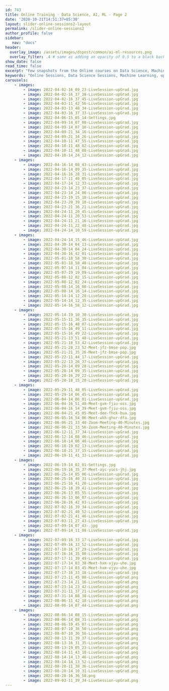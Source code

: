 ```yaml
---
id: 743    
title: Online Training - Data Science, AI, ML - Page 2
date: '2020-10-21T14:51:37+05:30'
layout: slider-online-sessions2-layout
permalink: /slider-online-sessions2
author_profile: false
sidebar:
   nav: "docs"
header:
  overlay_image: /assets/images/dspost/common/ai-ml-resources.png
  overlay_filter: .4 # same as adding an opacity of 0.5 to a black background
show_date: false
read_time: false
excerpt: "Few snapshots from the Online courses on Data Science, Machine Learning, Deep Learning, NLP, Project Management, Agile Management. 2000+ learners, 400+ sessions, 1600+ Hours. Learners across the Glove."
keywords: "Online Sessions, Data Science Sessions, Machine Learning, upGrad Sessions, Data Science Coaching"
carousels:
    - images: 
        - image: 2022-04-02-16_09_23-LiveSession-upGrad.jpg
        - image: 2022-04-02-16_37_38-LiveSession-upGrad.jpg
        - image: 2022-04-02-16_37_45-LiveSession-upGrad.jpg
        - image: 2022-04-03-11_42_56-LiveSession-upGrad.jpg
        - image: 2022-04-03-13_48_34-LiveSession-upGrad.jpg
        - image: 2022-04-03-16_37_33-LiveSession-upGrad.jpg
        - image: 2022-04-06-15_05_14-Settings.jpg
        - image: 2022-04-09-14_07_00-LiveSession-upGrad.jpg
        - image: 2022-04-09-14_07_10-LiveSession-upGrad.jpg
        - image: 2022-04-09-21_34_16-LiveSession-upGrad.jpg
        - image: 2022-04-09-21_34_26-LiveSession-upGrad.jpg
        - image: 2022-04-10-11_47_55-LiveSession-upGrad.jpg
        - image: 2022-04-10-11_48_02-LiveSession-upGrad.jpg
        - image: 2022-04-10-11_48_08-LiveSession-upGrad.jpg
        - image: 2022-04-10-14_24_12-LiveSession-upGrad.jpg
    - images: 
        - image: 2022-04-16-14_08_43-LiveSession-upGrad.jpg
        - image: 2022-04-16-14_09_35-LiveSession-upGrad.jpg
        - image: 2022-04-16-16_28_31-LiveSession-upGrad.jpg
        - image: 2022-04-17-11_40_05-LiveSession-upGrad.jpg
        - image: 2022-04-17-14_12_33-LiveSession-upGrad.jpg
        - image: 2022-04-23-14_23_37-LiveSession-upGrad.jpg
        - image: 2022-04-23-14_24_00-LiveSession-upGrad.jpg
        - image: 2022-04-23-19_15_10-LiveSession-upGrad.jpg
        - image: 2022-04-23-20_39_18-LiveSession-upGrad.jpg
        - image: 2022-04-23-21_36_21-LiveSession-upGrad.jpg
        - image: 2022-04-24-11_20_45-LiveSession-upGrad.jpg
        - image: 2022-04-24-11_20_53-LiveSession-upGrad.jpg
        - image: 2022-04-24-11_21_16-LiveSession-upGrad.jpg
        - image: 2022-04-24-11_22_48-LiveSession-upGrad.jpg
        - image: 2022-04-24-14_10_59-LiveSession-upGrad.jpg
    - images: 
        - image: 2022-04-24-14_15_46-LiveSession-upGrad.jpg
        - image: 2022-04-30-14_04_13-LiveSession-upGrad.jpg
        - image: 2022-04-30-14_04_24-LiveSession-upGrad.jpg
        - image: 2022-04-30-16_42_01-LiveSession-upGrad.jpg
        - image: 2022-05-01-18_58_30-LiveSession-upGrad.jpg
        - image: 2022-05-01-18_58_40-LiveSession-upGrad.jpg
        - image: 2022-05-07-14_11_04-LiveSession-upGrad.jpg
        - image: 2022-05-07-19_19_09-LiveSession-upGrad.jpg
        - image: 2022-05-08-12_02_15-LiveSession-upGrad.jpg
        - image: 2022-05-08-12_02_24-LiveSession-upGrad.jpg
        - image: 2022-05-08-14_16_00-LiveSession-upGrad.jpg
        - image: 2022-05-08-14_16_14-LiveSession-upGrad.jpg
        - image: 2022-05-14-14_12_28-LiveSession-upGrad.jpg
        - image: 2022-05-14-14_12_35-LiveSession-upGrad.jpg
        - image: 2022-05-14-16_58_12-LiveSession-upGrad.jpg
    - images: 
        - image: 2022-05-14-19_10_30-LiveSession-upGrad.jpg
        - image: 2022-05-15-11_36_35-LiveSession-upGrad.jpg
        - image: 2022-05-15-16_48_07-LiveSession-upGrad.jpg
        - image: 2022-05-15-16_49_11-LiveSession-upGrad.jpg
        - image: 2022-05-15-16_49_22-LiveSession-upGrad.jpg
        - image: 2022-05-21-13_51_48-LiveSession-upGrad.jpg
        - image: 2022-05-21-18_53_42-LiveSession-upGrad.jpg
        - image: 2022-05-21-20_23_52-Meet-jfz-bmse-pop.jpg
        - image: 2022-05-21-21_35_26-Meet-jfz-bmse-pop.jpg
        - image: 2022-05-22-11_44_17-LiveSession-upGrad.jpg
        - image: 2022-05-22-13_26_37-LiveSession-upGrad.jpg
        - image: 2022-05-28-14_09_28-LiveSession-upGrad.jpg
        - image: 2022-05-28-14_09_35-LiveSession-upGrad.jpg
        - image: 2022-05-28-16_29_22-LiveSession-upGrad.jpg
        - image: 2022-05-28-18_15_20-LiveSession-upGrad.jpg
    - images: 
        - image: 2022-05-29-11_48_05-LiveSession-upGrad.jpg
        - image: 2022-05-29-14_06_45-LiveSession-upGrad.jpg
        - image: 2022-06-04-14_06_01-LiveSession-upGrad.jpg
        - image: 2022-06-04-16_51_40-Meet-gvm-fjiu-oss.jpg
        - image: 2022-06-04-16_54_39-Meet-gvm-fjiu-oss.jpg
        - image: 2022-06-04-21_45_05-Meet-dee-fhck-bua.jpg
        - image: 2022-06-05-16_54_06-Meet-wkh-ghur-dfa.jpg
        - image: 2022-06-06-21_33_40-Zoom-Meeting-40-Minutes.jpg
        - image: 2022-06-06-21_33_56-Zoom-Meeting-40-Minutes.jpg
        - image: 2022-06-12-11_37_34-LiveSession-upGrad.jpg
        - image: 2022-06-12-14_08_46-LiveSession-upGrad.jpg
        - image: 2022-06-18-14_06_40-LiveSession-upGrad.jpg
        - image: 2022-06-18-19_02_13-LiveSession-upGrad.jpg
        - image: 2022-06-18-21_37_15-LiveSession-upGrad.jpg
        - image: 2022-06-19-11_41_33-LiveSession-upGrad.jpg
    - images: 
        - image: 2022-06-19-14_02_01-Settings.jpg
        - image: 2022-06-19-16_35_37-Meet-ayc-yucs-jhj.jpg
        - image: 2022-06-25-14_05_06-LiveSession-upGrad.jpg
        - image: 2022-06-25-16_40_31-LiveSession-upGrad.jpg
        - image: 2022-06-25-16_41_20-LiveSession-upGrad.jpg
        - image: 2022-06-25-18_39_41-LiveSession-upGrad.jpg
        - image: 2022-06-26-13_05_55-LiveSession-upGrad.jpg
        - image: 2022-06-26-13_06_07-LiveSession-upGrad.jpg
        - image: 2022-06-26-16_42_03-LiveSession-upGrad.jpg
        - image: 2022-07-02-16_39_34-LiveSession-upGrad.jpg
        - image: 2022-07-02-21_40_52-LiveSession-upGrad.jpg
        - image: 2022-07-02-21_41_46-LiveSession-upGrad.jpg
        - image: 2022-07-03-11_27_43-LiveSession-upGrad.jpg
        - image: 2022-07-09-14_07_43-.jpg
        - image: 2022-07-09-14_11_08-LiveSession-upGrad.jpg
    - images: 
        - image: 2022-07-09-16_33_17-LiveSession-upGrad.jpg
        - image: 2022-07-09-16_33_52-LiveSession-upGrad.jpg
        - image: 2022-07-10-16_37_29-LiveSession-upGrad.jpg
        - image: 2022-07-16-16_35_00-LiveSession-upGrad.jpg
        - image: 2022-07-17-11_39_49-LiveSession-upGrad.jpg
        - image: 2022-07-17-14_03_38-Meet-hxm-vjyu-uhe.jpg
        - image: 2022-07-17-14_03_45-Meet-hxm-vjyu-uhe.jpg
        - image: 2022-07-17-16_33_18-LiveSession-upGrad.jpg
        - image: 2022-07-23-11_45_00-LiveSession-upGrad.png
        - image: 2022-07-23-14_21_16-LiveSession-upGrad.png
        - image: 2022-07-23-14_23_42-LiveSession-upGrad.png
        - image: 2022-07-31-11_37_21-LiveSession-upGrad.png
        - image: 2022-07-31-14_08_38-LiveSession-upGrad.png
        - image: 2022-08-06-11_42_18-LiveSession-upGrad.png
        - image: 2022-08-06-14_07_44-LiveSession-upGrad.png
    - images: 
        - image: 2022-08-06-14_08_15-LiveSession-upGrad.png
        - image: 2022-08-06-14_08_31-LiveSession-upGrad.png
        - image: 2022-08-06-19_45_07-LiveSession-upGrad.png
        - image: 2022-08-07-10_36_50-LiveSession-upGrad.png
        - image: 2022-08-07-10_36_56-LiveSession-upGrad.png
        - image: 2022-08-13-11_39_37-LiveSession-upGrad.png
        - image: 2022-08-13-16_31_35-LiveSession-upGrad.png
        - image: 2022-08-13-19_05_23-LiveSession-upGrad.png
        - image: 2022-08-14-11_43_10-LiveSession-upGrad.png
        - image: 2022-08-14-14_13_46-LiveSession-upGrad.png
        - image: 2022-08-14-14_13_52-LiveSession-upGrad.png
        - image: 2022-08-28-11_38_36-LiveSession-upGrad.png
        - image: 2022-08-28-14_10_31-LiveSession-upGrad.png
        - image: 2022-08-28-16_36_58.png
        - image: 2022-09-03-11_39_34-LiveSession-upGrad.png
---    
```


